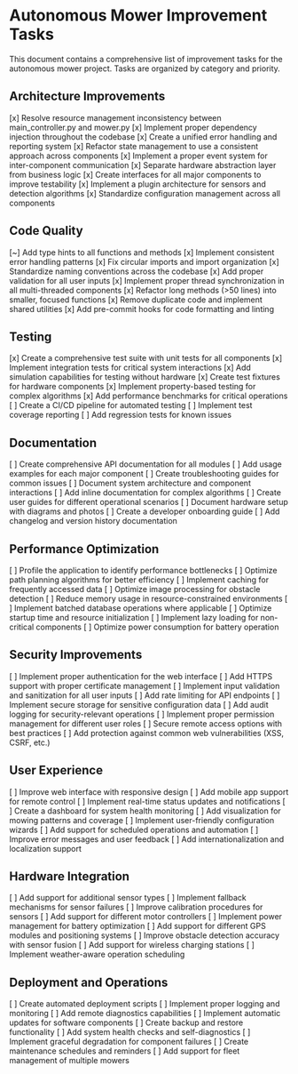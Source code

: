 # Autonomous Mower Improvement Tasks

This document contains a comprehensive list of improvement tasks for the autonomous mower project. Tasks are organized by category and priority.

## Architecture Improvements

[x] Resolve resource management inconsistency between main_controller.py and mower.py
[x] Implement proper dependency injection throughout the codebase
[x] Create a unified error handling and reporting system
[x] Refactor state management to use a consistent approach across components
[x] Implement a proper event system for inter-component communication
[x] Separate hardware abstraction layer from business logic
[x] Create interfaces for all major components to improve testability
[x] Implement a plugin architecture for sensors and detection algorithms
[x] Standardize configuration management across all components

## Code Quality

[~] Add type hints to all functions and methods
[x] Implement consistent error handling patterns
[x] Fix circular imports and import organization
[x] Standardize naming conventions across the codebase
[x] Add proper validation for all user inputs
[x] Implement proper thread synchronization in all multi-threaded components
[x] Refactor long methods (>50 lines) into smaller, focused functions
[x] Remove duplicate code and implement shared utilities
[x] Add pre-commit hooks for code formatting and linting

## Testing

[x] Create a comprehensive test suite with unit tests for all components
[x] Implement integration tests for critical system interactions
[x] Add simulation capabilities for testing without hardware
[x] Create test fixtures for hardware components
[x] Implement property-based testing for complex algorithms
[x] Add performance benchmarks for critical operations
[ ] Create a CI/CD pipeline for automated testing
[ ] Implement test coverage reporting
[ ] Add regression tests for known issues

## Documentation

[ ] Create comprehensive API documentation for all modules
[ ] Add usage examples for each major component
[ ] Create troubleshooting guides for common issues
[ ] Document system architecture and component interactions
[ ] Add inline documentation for complex algorithms
[ ] Create user guides for different operational scenarios
[ ] Document hardware setup with diagrams and photos
[ ] Create a developer onboarding guide
[ ] Add changelog and version history documentation

## Performance Optimization

[ ] Profile the application to identify performance bottlenecks
[ ] Optimize path planning algorithms for better efficiency
[ ] Implement caching for frequently accessed data
[ ] Optimize image processing for obstacle detection
[ ] Reduce memory usage in resource-constrained environments
[ ] Implement batched database operations where applicable
[ ] Optimize startup time and resource initialization
[ ] Implement lazy loading for non-critical components
[ ] Optimize power consumption for battery operation

## Security Improvements

[ ] Implement proper authentication for the web interface
[ ] Add HTTPS support with proper certificate management
[ ] Implement input validation and sanitization for all user inputs
[ ] Add rate limiting for API endpoints
[ ] Implement secure storage for sensitive configuration data
[ ] Add audit logging for security-relevant operations
[ ] Implement proper permission management for different user roles
[ ] Secure remote access options with best practices
[ ] Add protection against common web vulnerabilities (XSS, CSRF, etc.)

## User Experience

[ ] Improve web interface with responsive design
[ ] Add mobile app support for remote control
[ ] Implement real-time status updates and notifications
[ ] Create a dashboard for system health monitoring
[ ] Add visualization for mowing patterns and coverage
[ ] Implement user-friendly configuration wizards
[ ] Add support for scheduled operations and automation
[ ] Improve error messages and user feedback
[ ] Add internationalization and localization support

## Hardware Integration

[ ] Add support for additional sensor types
[ ] Implement fallback mechanisms for sensor failures
[ ] Improve calibration procedures for sensors
[ ] Add support for different motor controllers
[ ] Implement power management for battery optimization
[ ] Add support for different GPS modules and positioning systems
[ ] Improve obstacle detection accuracy with sensor fusion
[ ] Add support for wireless charging stations
[ ] Implement weather-aware operation scheduling

## Deployment and Operations

[ ] Create automated deployment scripts
[ ] Implement proper logging and monitoring
[ ] Add remote diagnostics capabilities
[ ] Implement automatic updates for software components
[ ] Create backup and restore functionality
[ ] Add system health checks and self-diagnostics
[ ] Implement graceful degradation for component failures
[ ] Create maintenance schedules and reminders
[ ] Add support for fleet management of multiple mowers
